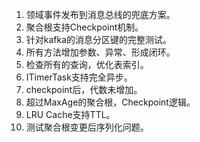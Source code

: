 1. 领域事件发布到消息总线的兜底方案。
2. 聚合根支持Checkpoint机制。
3. 针对kafka的消息分区键的完整测试。
4. 所有方法增加参数、异常、形成闭环。
5. 检查所有的查询，优化表索引。
6. ITimerTask支持完全异步。
7. checkpoint后，代数未增加。
8. 超过MaxAge的聚合根，Checkpoint逻辑。
9. LRU Cache支持TTL。
10. 测试聚合根变更后序列化问题。